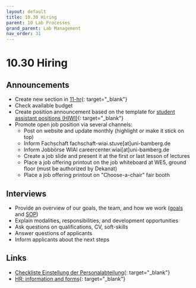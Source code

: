 ```yaml
---
layout: default
title: 10.30 Hiring
parent: 10 Lab Processes
grand_parent: Lab Management
nav_order: 31
---
```


# 10.30 Hiring

## Announcements

- Create new section in [11-hr](https://nc-2272638881871040784.nextcloud-ionos.com/index.php/apps/files/?dir=/10-lab/11_hr&fileid=58){: target="_blank"}
- Check available budget
- Create position announcement based on the template for [student assistant positions (HIWI)](https://github.com/digital-work-lab/handbook/raw/main/assets/docs/Ausschreibung-HIWI-Stellen.docx){: target="_blank"}
- Promote open job position via several channels:
  - Post on website and update monthly (highlight or make it stick on top)
  - Inform Fachschaft fachschaft-wiai.stuve[at]uni-bamberg.de
  - Inform Jobbörse WIAI careercenter.wiai[at]uni-bamberg.de
  - Create a job slide and present it at the first or last lesson of lectures
  - Place a job offering printout on the job whiteboard at WE5, ground floor (must be authorized by Dekanat)
  - Place a job offering printout on "Choose-a-chair" fair booth

## Interviews

- Provide an overview of our goals, the team, and how we work ([goals](../../00.goals.html) and [SOP](10.04.sop.html))
- Explain modalities, responsibilities, and development opportunities
- Ask questions on qualifications, CV, soft-skills
- Answer questions of applicants
- Inform applicants about the next steps

## Links

- [Checkliste Einstellung der Personalabteilung](https://www.uni-bamberg.de/fileadmin/abt-personal/Homepage_ab_2016-03/11_Formulare_Infos_Merkblaetter/Checklisten_bei_Einstellung_und_Beendigung/Checkliste_Einstellung.pdf){: target="_blank"}
- [HR: information and forms](https://www.uni-bamberg.de/abt-personal/formulare-infos-und-merkblaetter/){: target="_blank"}
